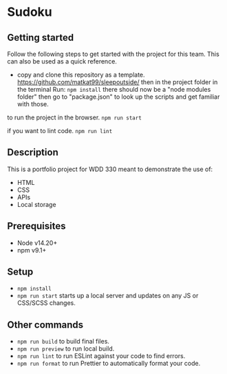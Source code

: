 # Sudoku

## Getting started
Follow the following steps to get started with the project for this team. 
This can also be used as a quick reference. 
- copy and clone this repository as a template. 
https://github.com/matkat99/sleepoutside/
then in the project folder in the terminal
Run: 
```npm install```
there should now be a "node modules folder"
then go to "package.json" to look up the scripts and get familiar with those. 

to run the project in the browser. 
```npm run start```

if you want to lint code. 
```npm run lint```


## Description

This is a portfolio project for WDD 330 meant to demonstrate the use of:
- HTML
- CSS
- APIs
- Local storage

## Prerequisites

- Node v14.20+
- npm v9.1+

## Setup

- `npm install`
- `npm run start` starts up a local server and updates on any JS or CSS/SCSS changes.

## Other commands

- `npm run build` to build final files.
- `npm run preview` to run local build.
- `npm run lint` to run ESLint against your code to find errors.
- `npm run format` to run Prettier to automatically format your code.
